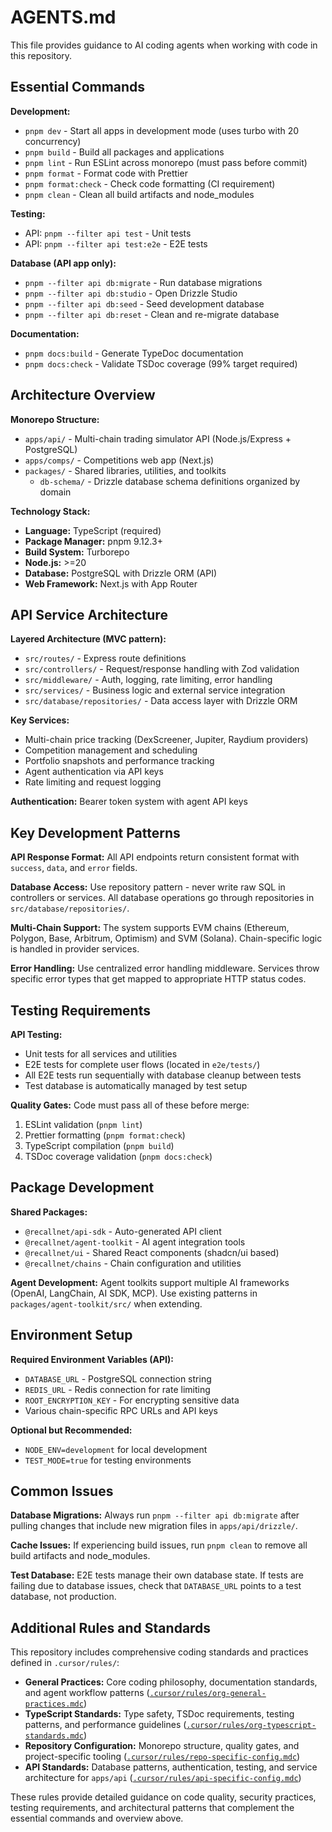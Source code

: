 # AGENTS.md

This file provides guidance to AI coding agents when working with code in this repository.

## Essential Commands

**Development:**

- `pnpm dev` - Start all apps in development mode (uses turbo with 20 concurrency)
- `pnpm build` - Build all packages and applications
- `pnpm lint` - Run ESLint across monorepo (must pass before commit)
- `pnpm format` - Format code with Prettier
- `pnpm format:check` - Check code formatting (CI requirement)
- `pnpm clean` - Clean all build artifacts and node_modules

**Testing:**

- API: `pnpm --filter api test` - Unit tests
- API: `pnpm --filter api test:e2e` - E2E tests

**Database (API app only):**

- `pnpm --filter api db:migrate` - Run database migrations
- `pnpm --filter api db:studio` - Open Drizzle Studio
- `pnpm --filter api db:seed` - Seed development database
- `pnpm --filter api db:reset` - Clean and re-migrate database

**Documentation:**

- `pnpm docs:build` - Generate TypeDoc documentation
- `pnpm docs:check` - Validate TSDoc coverage (99% target required)

## Architecture Overview

**Monorepo Structure:**

- `apps/api/` - Multi-chain trading simulator API (Node.js/Express + PostgreSQL)
- `apps/comps/` - Competitions web app (Next.js)
- `packages/` - Shared libraries, utilities, and toolkits
  - `db-schema/` - Drizzle database schema definitions organized by domain

**Technology Stack:**

- **Language:** TypeScript (required)
- **Package Manager:** pnpm 9.12.3+
- **Build System:** Turborepo
- **Node.js:** >=20
- **Database:** PostgreSQL with Drizzle ORM (API)
- **Web Framework:** Next.js with App Router

## API Service Architecture

**Layered Architecture (MVC pattern):**

- `src/routes/` - Express route definitions
- `src/controllers/` - Request/response handling with Zod validation
- `src/middleware/` - Auth, logging, rate limiting, error handling
- `src/services/` - Business logic and external service integration
- `src/database/repositories/` - Data access layer with Drizzle ORM

**Key Services:**

- Multi-chain price tracking (DexScreener, Jupiter, Raydium providers)
- Competition management and scheduling
- Portfolio snapshots and performance tracking
- Agent authentication via API keys
- Rate limiting and request logging

**Authentication:** Bearer token system with agent API keys

## Key Development Patterns

**API Response Format:**
All API endpoints return consistent format with `success`, `data`, and `error` fields.

**Database Access:**
Use repository pattern - never write raw SQL in controllers or services. All database operations go through repositories in `src/database/repositories/`.

**Multi-Chain Support:**
The system supports EVM chains (Ethereum, Polygon, Base, Arbitrum, Optimism) and SVM (Solana). Chain-specific logic is handled in provider services.

**Error Handling:**
Use centralized error handling middleware. Services throw specific error types that get mapped to appropriate HTTP status codes.

## Testing Requirements

**API Testing:**

- Unit tests for all services and utilities
- E2E tests for complete user flows (located in `e2e/tests/`)
- All E2E tests run sequentially with database cleanup between tests
- Test database is automatically managed by test setup

**Quality Gates:**
Code must pass all of these before merge:

1. ESLint validation (`pnpm lint`)
2. Prettier formatting (`pnpm format:check`)
3. TypeScript compilation (`pnpm build`)
4. TSDoc coverage validation (`pnpm docs:check`)

## Package Development

**Shared Packages:**

- `@recallnet/api-sdk` - Auto-generated API client
- `@recallnet/agent-toolkit` - AI agent integration tools
- `@recallnet/ui` - Shared React components (shadcn/ui based)
- `@recallnet/chains` - Chain configuration and utilities

**Agent Development:**
Agent toolkits support multiple AI frameworks (OpenAI, LangChain, AI SDK, MCP). Use existing patterns in `packages/agent-toolkit/src/` when extending.

## Environment Setup

**Required Environment Variables (API):**

- `DATABASE_URL` - PostgreSQL connection string
- `REDIS_URL` - Redis connection for rate limiting
- `ROOT_ENCRYPTION_KEY` - For encrypting sensitive data
- Various chain-specific RPC URLs and API keys

**Optional but Recommended:**

- `NODE_ENV=development` for local development
- `TEST_MODE=true` for testing environments

## Common Issues

**Database Migrations:**
Always run `pnpm --filter api db:migrate` after pulling changes that include new migration files in `apps/api/drizzle/`.

**Cache Issues:**
If experiencing build issues, run `pnpm clean` to remove all build artifacts and node_modules.

**Test Database:**
E2E tests manage their own database state. If tests are failing due to database issues, check that `DATABASE_URL` points to a test database, not production.

## Additional Rules and Standards

This repository includes comprehensive coding standards and practices defined in `.cursor/rules/`:

- **General Practices:** Core coding philosophy, documentation standards, and agent workflow patterns ([`.cursor/rules/org-general-practices.mdc`](./.cursor/rules/org-general-practices.mdc))
- **TypeScript Standards:** Type safety, TSDoc requirements, testing patterns, and performance guidelines ([`.cursor/rules/org-typescript-standards.mdc`](./.cursor/rules/org-typescript-standards.mdc))
- **Repository Configuration:** Monorepo structure, quality gates, and project-specific tooling ([`.cursor/rules/repo-specific-config.mdc`](./.cursor/rules/repo-specific-config.mdc))
- **API Standards:** Database patterns, authentication, testing, and service architecture for `apps/api` ([`.cursor/rules/api-specific-config.mdc`](./.cursor/rules/api-specific-config.mdc))

These rules provide detailed guidance on code quality, security practices, testing requirements, and architectural patterns that complement the essential commands and overview above.
